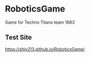 # RoboticsGame
Game for Techno Titans team 1683

## Test Site
https://shiv213.github.io/RoboticsGame/

